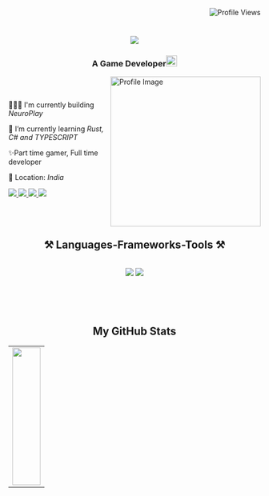 <p align="right">
  <img src="https://komarev.com/ghpvc/?username=Devarshpat17&label=Profile%20views&color=0e75b6&style=flat" alt="Profile Views" />
</p>

<h1 align="center">
    <img src="https://readme-typing-svg.herokuapp.com/?font=Righteous&size=35&center=true&vCenter=true&width=500&height=70&duration=4000&lines=Hi+There!+🙋🏻‍♂;+I'm+Devarsh+Patel!;" />
</h1>

<h3 align="center">A Game Developer<img height="22" alt="Kyubey" src="https://raw.githubusercontent.com/innng/innng/master/assets/kyubey.gif"/></h3>
<img align="right" src="https://github.com/SankshipthShetty/SankshipthShetty/assets/99337968/2bd05422-3a3b-4d7c-94a1-7cdb584c09d7" alt="Profile Image" width="300"/>
<br /><br />
    
👨🏻‍💻 I'm currently building *NeuroPlay*
 
🌱 I’m currently learning *Rust, C# and TYPESCRIPT*
    
✨Part time gamer, Full time developer

📍 Location: *India* 
<div> 
    <a href="https://x.com/kingslayer1758" target="_blank">
        <img src="https://img.shields.io/badge/Twitter-1DA1F2?style=for-the-badge&logo=twitter&logoColor=white" />
    </a>
  <a href="https://instagram.com/devarshpatel58" target="_blank">
        <img src="https://img.shields.io/badge/Instagram-1DA1F2?style=for-the-badge&logo=instagram&logoColor=pink" />
    </a>
    <a href="mailto:pdevarsh1758@gmail.com" target="_blank">
        <img src="https://img.shields.io/badge/Gmail-333333?style=for-the-badge&logo=gmail&logoColor=red" />
    </a>
    <a href="https://linkedin.com/in/devarsh-patel17" target="_blank">
        <img src="https://img.shields.io/badge/LinkedIn-0077B5?style=for-the-badge&logo=linkedin&logoColor=white" target="_blank" />
    </a>
</div>
<br /><br /><br />
<h2 align="center">⚒ Languages-Frameworks-Tools ⚒</h2>
<br/>
<div align="center">
    <img src="https://skillicons.dev/icons?i=react,javascript,typescript,cs,html,css,scss,github,git" />
    <img src="https://skillicons.dev/icons?i=nodejs,express,mongodb,mysql,rust,cpp,java,unity" /><br>
</div>

<br/><br /><br />

<div align="center">
  <h2>My GitHub Stats</h2>
  <table width="100%">
    <tr>
      <td width="50%" valign="top">
        <a href="https://github.com/Devarshpat17">
          <img src="https://github-readme-stats.vercel.app/api/top-langs/?username=Devarshpat17&hide=html,css&title_color=ffffff&text_color=c9cacc&icon_color=4AB197&theme=highcontrast" width="100%" height="275px" />
        </a>
      </td>
    </tr>
  </table>
</div>
